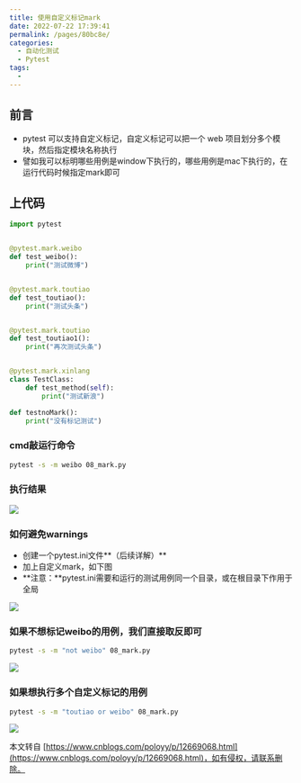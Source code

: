 ```yaml
---
title: 使用自定义标记mark
date: 2022-07-22 17:39:41
permalink: /pages/80bc8e/
categories:
  - 自动化测试
  - Pytest
tags:
  - 
---
```

前言
--

*   pytest 可以支持自定义标记，自定义标记可以把一个 web 项目划分多个模块，然后指定模块名称执行
*   譬如我可以标明哪些用例是window下执行的，哪些用例是mac下执行的，在运行代码时候指定mark即可

上代码
---

```python
import pytest


@pytest.mark.weibo
def test_weibo():
    print("测试微博")


@pytest.mark.toutiao
def test_toutiao():
    print("测试头条")


@pytest.mark.toutiao
def test_toutiao1():
    print("再次测试头条")


@pytest.mark.xinlang
class TestClass:
    def test_method(self):
        print("测试新浪")

def testnoMark():
    print("没有标记测试")
```

### cmd敲运行命令

```bash
pytest -s -m weibo 08_mark.py
```

### 执行结果

![](https://img2020.cnblogs.com/blog/1896874/202004/1896874-20200409213339765-380395952.png)  

### 如何避免warnings

*   创建一个pytest.ini文件**（后续详解）**
*   加上自定义mark，如下图
*   **注意：**pytest.ini需要和运行的测试用例同一个目录，或在根目录下作用于全局

![](https://img2020.cnblogs.com/blog/1896874/202004/1896874-20200409213514482-434242000.png)

### 如果不想标记weibo的用例，我们直接取反即可

```bash
pytest -s -m "not weibo" 08_mark.py
```

![](https://img2020.cnblogs.com/blog/1896874/202004/1896874-20200410132234930-1457001816.png)

### 如果想执行多个自定义标记的用例

```bash
pytest -s -m "toutiao or weibo" 08_mark.py
```

![](https://img2020.cnblogs.com/blog/1896874/202004/1896874-20200410132231668-571418711.png)

  

本文转自 [https://www.cnblogs.com/poloyy/p/12669068.html](https://www.cnblogs.com/poloyy/p/12669068.html)，如有侵权，请联系删除。